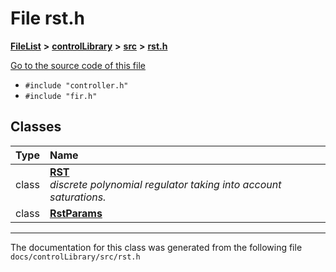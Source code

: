 

# File rst.h



[**FileList**](files.md) **>** [**controlLibrary**](dir_78b365e62f248710669e9a6984210a4a.md) **>** [**src**](dir_0c7b11c8d6d0df41220cb8bbf1e252be.md) **>** [**rst.h**](rst_8h.md)

[Go to the source code of this file](rst_8h_source.md)



* `#include "controller.h"`
* `#include "fir.h"`















## Classes

| Type | Name |
| ---: | :--- |
| class | [**RST**](classRST.md) <br>_discrete polynomial regulator taking into account saturations._  |
| class | [**RstParams**](structRstParams.md) <br> |



















































------------------------------
The documentation for this class was generated from the following file `docs/controlLibrary/src/rst.h`

